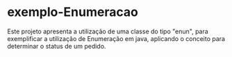 # exemplo-Enumeracao

Este projeto apresenta a utilização de uma classe do tipo "enun", para exemplificar a utilização de Enumeração em java, aplicando o conceito para determinar o status de um pedido.
